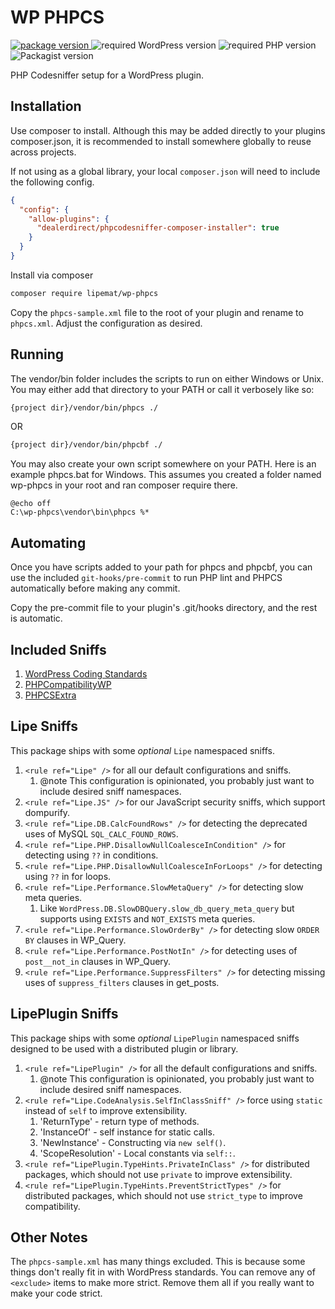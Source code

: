 # WP PHPCS

<p>
<a href="https://github.com/lipemat/wp-phpcs/releases">
<img alt="package version" src="https://img.shields.io/packagist/v/lipemat/wp-phpcs.svg?label=version">
</a>
    <img alt="required WordPress version" src="https://img.shields.io/badge/wordpress->=4.8.0-green.svg">
    <img alt="required PHP version" src="https://img.shields.io/packagist/php-v/lipemat/wp-phpcs.svg?color=brown" />
    <img alt="Packagist version" src="https://img.shields.io/packagist/l/lipemat/wp-phpcs.svg">
</p>


PHP Codesniffer setup for a WordPress plugin.

## Installation

Use composer to install. Although this may be added directly to your plugins composer.json, it is recommended to install somewhere globally to reuse across projects. 

If not using as a global library, your local `composer.json` will need to include the following config.

```json
{
  "config": {
    "allow-plugins": {
      "dealerdirect/phpcodesniffer-composer-installer": true
    }
  }
}
```

Install via composer 
```bash
composer require lipemat/wp-phpcs
```

Copy the `phpcs-sample.xml` file to the root of your plugin and rename to `phpcs.xml`. Adjust the configuration as desired.

## Running

The vendor/bin folder includes the scripts to run on either Windows or Unix. You may either add that directory to your PATH or call it verbosely like so:
``` bash
{project dir}/vendor/bin/phpcs ./
```
OR
``` bash
{project dir}/vendor/bin/phpcbf ./
```

You may also create your own script somewhere on your PATH. Here is an example phpcs.bat for Windows. This assumes you created a folder named wp-phpcs in your root and ran composer require there. 
``` text
@echo off
C:\wp-phpcs\vendor\bin\phpcs %*
```

## Automating

Once you have scripts added to your path for phpcs and phpcbf, you can use the included `git-hooks/pre-commit` to run PHP lint and PHPCS automatically before making any commit. 

Copy the pre-commit file to your plugin's .git/hooks directory, and the rest is automatic.

## Included Sniffs
1. [WordPress Coding Standards](https://github.com/WordPress/WordPress-Coding-Standards#rulesets)
2. [PHPCompatibilityWP](https://github.com/PHPCompatibility/PHPCompatibilityWP)
3. [PHPCSExtra](https://github.com/PHPCSStandards/PHPCSExtra#sniffs)

## Lipe Sniffs

This package ships with some _optional_ `Lipe` namespaced sniffs.
1. `<rule ref="Lipe" />` for all our default configurations and sniffs.
    1. @note This configuration is opinionated, you probably just want to include desired sniff namespaces.
2. `<rule ref="Lipe.JS" />` for our JavaScript security sniffs, which support dompurify.
3. `<rule ref="Lipe.DB.CalcFoundRows" />` for detecting the deprecated uses of MySQL `SQL_CALC_FOUND_ROWS`.
4. `<rule ref="Lipe.PHP.DisallowNullCoalesceInCondition" />` for detecting using `??` in conditions.
5. `<rule ref="Lipe.PHP.DisallowNullCoalesceInForLoops" />` for detecting using `??` in for loops.
6. `<rule ref="Lipe.Performance.SlowMetaQuery" />` for detecting slow meta queries.
    1. Like `WordPress.DB.SlowDBQuery.slow_db_query_meta_query` but supports using `EXISTS` and `NOT_EXISTS` meta queries.
7. `<rule ref="Lipe.Performance.SlowOrderBy" />` for detecting slow `ORDER BY` clauses in WP_Query.
8. `<rule ref="Lipe.Performance.PostNotIn" />` for detecting uses of `post__not_in` clauses in WP_Query.
9. `<rule ref="Lipe.Performance.SuppressFilters" />` for detecting missing uses of `suppress_filters` clauses in get_posts.

## LipePlugin Sniffs

This package ships with some _optional_ `LipePlugin` namespaced sniffs designed to be used with a distributed plugin or library.
1. `<rule ref="LipePlugin" />` for all the default configurations and sniffs.
    1. @note This configuration is opinionated, you probably just want to include desired sniff namespaces.
2. `<rule ref="Lipe.CodeAnalysis.SelfInClassSniff" />` force using `static` instead of `self` to improve extensibility.
    1. 'ReturnType' - return type of methods.
    2. 'InstanceOf' - self instance for static calls.
    3. 'NewInstance' - Constructing via `new self()`.
    4. 'ScopeResolution' - Local constants via `self::`.
3. `<rule ref="LipePlugin.TypeHints.PrivateInClass" />` for distributed packages, which should not use `private` to improve extensibility.
4. `<rule ref="LipePlugin.TypeHints.PreventStrictTypes" />` for distributed packages, which should not use `strict_type` to improve compatibility.

## Other Notes

The `phpcs-sample.xml` has many things excluded. This is because some things don't really fit in with WordPress standards. You can remove any of `<exclude>` items to make more strict. Remove them all if you really want to make your code strict.
